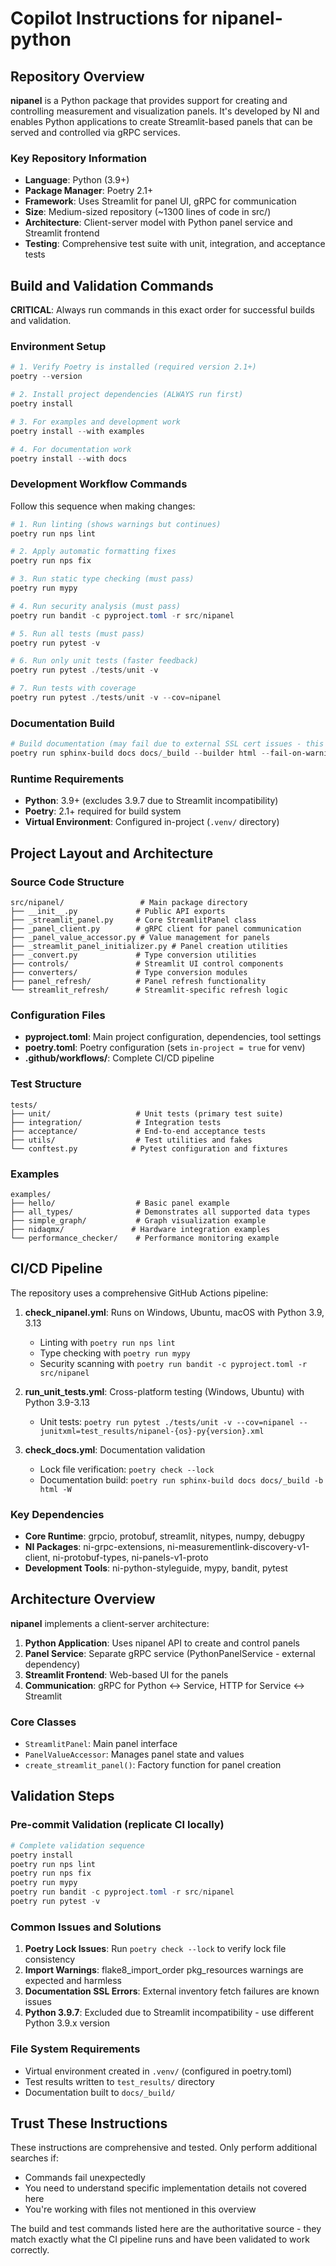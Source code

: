 # Copilot Instructions for nipanel-python

## Repository Overview

**nipanel** is a Python package that provides support for creating and controlling measurement and visualization panels. It's developed by NI and enables Python applications to create Streamlit-based panels that can be served and controlled via gRPC services.

### Key Repository Information
- **Language**: Python (3.9+)
- **Package Manager**: Poetry 2.1+
- **Framework**: Uses Streamlit for panel UI, gRPC for communication
- **Size**: Medium-sized repository (~1300 lines of code in src/)
- **Architecture**: Client-server model with Python panel service and Streamlit frontend
- **Testing**: Comprehensive test suite with unit, integration, and acceptance tests

## Build and Validation Commands

**CRITICAL**: Always run commands in this exact order for successful builds and validation.

### Environment Setup
```powershell
# 1. Verify Poetry is installed (required version 2.1+)
poetry --version

# 2. Install project dependencies (ALWAYS run first)
poetry install

# 3. For examples and development work
poetry install --with examples

# 4. For documentation work
poetry install --with docs
```

### Development Workflow Commands
Follow this sequence when making changes:

```powershell
# 1. Run linting (shows warnings but continues)
poetry run nps lint

# 2. Apply automatic formatting fixes
poetry run nps fix

# 3. Run static type checking (must pass)
poetry run mypy

# 4. Run security analysis (must pass)
poetry run bandit -c pyproject.toml -r src/nipanel

# 5. Run all tests (must pass)
poetry run pytest -v

# 6. Run only unit tests (faster feedback)
poetry run pytest ./tests/unit -v

# 7. Run tests with coverage
poetry run pytest ./tests/unit -v --cov=nipanel
```

### Documentation Build
```powershell
# Build documentation (may fail due to external SSL cert issues - this is expected)
poetry run sphinx-build docs docs/_build --builder html --fail-on-warning
```

### Runtime Requirements
- **Python**: 3.9+ (excludes 3.9.7 due to Streamlit incompatibility)
- **Poetry**: 2.1+ required for build system
- **Virtual Environment**: Configured in-project (`.venv/` directory)

## Project Layout and Architecture

### Source Code Structure
```
src/nipanel/                 # Main package directory
├── __init__.py             # Public API exports
├── _streamlit_panel.py     # Core StreamlitPanel class
├── _panel_client.py        # gRPC client for panel communication
├── _panel_value_accessor.py # Value management for panels
├── _streamlit_panel_initializer.py # Panel creation utilities
├── _convert.py             # Type conversion utilities
├── controls/               # Streamlit UI control components
├── converters/             # Type conversion modules
├── panel_refresh/          # Panel refresh functionality
└── streamlit_refresh/      # Streamlit-specific refresh logic
```

### Configuration Files
- **pyproject.toml**: Main project configuration, dependencies, tool settings
- **poetry.toml**: Poetry configuration (sets `in-project = true` for venv)
- **.github/workflows/**: Complete CI/CD pipeline

### Test Structure
```
tests/
├── unit/                   # Unit tests (primary test suite)
├── integration/            # Integration tests
├── acceptance/             # End-to-end acceptance tests
├── utils/                  # Test utilities and fakes
└── conftest.py            # Pytest configuration and fixtures
```

### Examples
```
examples/
├── hello/                  # Basic panel example
├── all_types/              # Demonstrates all supported data types
├── simple_graph/           # Graph visualization example
├── nidaqmx/               # Hardware integration examples
└── performance_checker/    # Performance monitoring example
```

## CI/CD Pipeline

The repository uses a comprehensive GitHub Actions pipeline:

1. **check_nipanel.yml**: Runs on Windows, Ubuntu, macOS with Python 3.9, 3.13
   - Linting with `poetry run nps lint`
   - Type checking with `poetry run mypy`
   - Security scanning with `poetry run bandit -c pyproject.toml -r src/nipanel`

2. **run_unit_tests.yml**: Cross-platform testing (Windows, Ubuntu) with Python 3.9-3.13
   - Unit tests: `poetry run pytest ./tests/unit -v --cov=nipanel --junitxml=test_results/nipanel-{os}-py{version}.xml`

3. **check_docs.yml**: Documentation validation
   - Lock file verification: `poetry check --lock`
   - Documentation build: `poetry run sphinx-build docs docs/_build -b html -W`

### Key Dependencies
- **Core Runtime**: grpcio, protobuf, streamlit, nitypes, numpy, debugpy
- **NI Packages**: ni-grpc-extensions, ni-measurementlink-discovery-v1-client, ni-protobuf-types, ni-panels-v1-proto
- **Development Tools**: ni-python-styleguide, mypy, bandit, pytest

## Architecture Overview

**nipanel** implements a client-server architecture:

1. **Python Application**: Uses nipanel API to create and control panels
2. **Panel Service**: Separate gRPC service (PythonPanelService - external dependency)
3. **Streamlit Frontend**: Web-based UI for the panels
4. **Communication**: gRPC for Python ↔ Service, HTTP for Service ↔ Streamlit

### Core Classes
- `StreamlitPanel`: Main panel interface
- `PanelValueAccessor`: Manages panel state and values
- `create_streamlit_panel()`: Factory function for panel creation

## Validation Steps

### Pre-commit Validation (replicate CI locally)
```powershell
# Complete validation sequence
poetry install
poetry run nps lint
poetry run nps fix
poetry run mypy
poetry run bandit -c pyproject.toml -r src/nipanel
poetry run pytest -v
```

### Common Issues and Solutions

1. **Poetry Lock Issues**: Run `poetry check --lock` to verify lock file consistency
2. **Import Warnings**: flake8_import_order pkg_resources warnings are expected and harmless
3. **Documentation SSL Errors**: External inventory fetch failures are known issues
4. **Python 3.9.7**: Excluded due to Streamlit incompatibility - use different Python 3.9.x version

### File System Requirements
- Virtual environment created in `.venv/` (configured in poetry.toml)
- Test results written to `test_results/` directory
- Documentation built to `docs/_build/`

## Trust These Instructions

These instructions are comprehensive and tested. Only perform additional searches if:
- Commands fail unexpectedly
- You need to understand specific implementation details not covered here
- You're working with files not mentioned in this overview

The build and test commands listed here are the authoritative source - they match exactly what the CI pipeline runs and have been validated to work correctly.